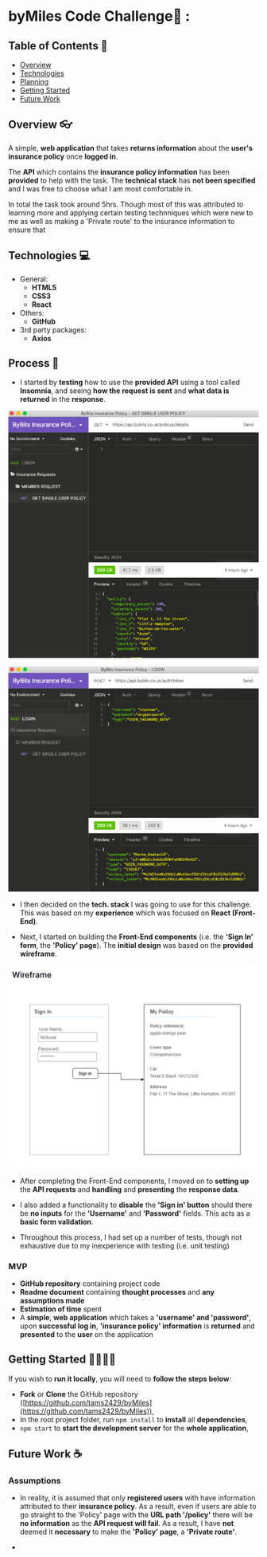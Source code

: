 # byMiles Code Challenge🤔 :

## Table of Contents 📖

- [Overview](#overview-)
- [Technologies](#technologies-)
- [Planning](#process-)
- [Getting Started](#getting-started-)
- [Future Work](#future-work-)

## Overview 👓

A simple, **web application** that takes **returns information** about the **user's insurance policy** once **logged in**.

The **API** which contains the **insurance policy information** has been **provided** to help with the task. The **technical stack** has **not been specified** and I was free to choose what I am most comfortable in.

In total the task took around 5hrs. Though most of this was attributed to learning more and applying certain testing technniques which were new to me as well as making a 'Private route' to the insurance information to ensure that

## Technologies 💻

- General:
    - **HTML5**
    - **CSS3**
    - **React**
- Others:
    - **GitHub**
- 3rd party packages:
    - **Axios**


## Process 📝
- I started by **testing** how to use the **provided API** using a tool called **Insomnia**, and seeing **how the request is sent** and **what data is returned** in the **response**.

![API Insomnia Test 1](./ReadmeResources/Insomnia1.png)

![API Insomnia Test 2](./ReadmeResources/Insomnia2.png)

- I then decided on the **tech. stack** I was going to use for this challenge. This was based on my **experience** which was focused on **React (Front-End)**.

- Next, I started on building the **Front-End components** (i.e. the **'Sign In' form**, the **'Policy' page**). The **initial design** was based on the **provided wireframe**.

![Wireframe](./ReadmeResources/Wireframe.png)

- After completing the Front-End components, I moved on to **setting up** the **API requests** and **handling** and **presenting** the **response data**.

- I also added a functionality to **disable** the **'Sign in' button** should there be **no inputs** for the **'Username'** and **'Password'** fields. This acts as a **basic form validation**.

- Throughout this process, I had set up a number of tests, though not exhaustive due to my inexperience with testing (i.e. unit testing)

### MVP
- **GitHub repository** containing project code
- **Readme document** containing **thought processes** and **any assumptions made**
- **Estimation of time** spent
- A **simple**, **web application** which takes a **'username' and 'password'**, upon **successful log in**, **'insurance policy' information** is **returned** and **presented** to the **user** on the application

## Getting Started 🏃‍♂️🏃‍♀️

If you wish to **run it locally**, you will need to **follow the steps below**:

- **Fork** or **Clone** the GitHub repository ([https://github.com/tams2429/byMiles](https://github.com/tams2429/byMiles)),
- In the root project folder, run `npm install` to **install** all **dependencies**,
- `npm start` to **start the development server** for the **whole application**,

## Future Work ☕

### Assumptions
- In reality, it is assumed that only **registered users** with have information attributed to their **insurance policy**. As a result, even if users are able to go straight to the 'Policy' page with the **URL path '/policy'** there will be **no information** as the **API request will fail**. As a result, I have **not** deemed it **necessary** to make the **'Policy' page**, a **'Private route'**.

-
